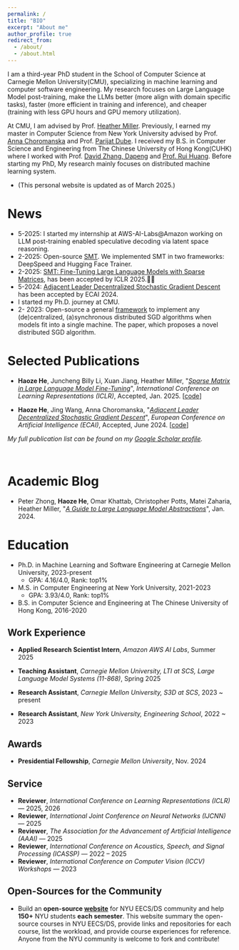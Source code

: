 ```yaml
---
permalink: /
title: "BIO"
excerpt: "About me"
author_profile: true
redirect_from: 
  - /about/
  - /about.html
---
```


I am a third-year PhD student in the School of Computer Science at Carnegie Mellon University(CMU), specializing in machine learning and computer software engineering. My research focuses on Large Language Model post-training, make the LLMs better (more align with domain specific tasks), faster (more efficient in training and inference), and cheaper (training with less GPU hours and GPU memory utilization).

At CMU, I am advised by Prof. [Heather Miller](https://heather.miller.am/). Previously, I earned my master in Computer Science from New York University advised by Prof. [Anna Choromanska](https://engineering.nyu.edu/faculty/anna-choromanska) and Prof. [Parijat Dube](https://scholar.google.com/citations?user=bOejjQUAAAAJ&hl=en). I received my B.S. in Computer Science and Engineering from The Chinese University of Hong Kong(CUHK) where I worked with Prof. [David Zhang, Dapeng](https://scholar.google.com/citations?hl=zh-CN&user=IOagLnEAAAAJ) and [Prof. Rui Huang](https://scholar.google.com/citations?user=t8UduWwAAAAJ&hl=zh-CN&oi=ao). Before starting my PhD, My research mainly focuses on distributed machine learning system. 

- (This personal website is updated as of March 2025.)




News
======
- 5-2025:  I started my internship at AWS-AI-Labs@Amazon working on LLM post-training enabled speculative decoding via latent space reasoning.
- 2-2025: Open-source [SMT](https://github.com/HectorHHZ/Sparse_Matrix_Tuning?tab=readme-ov-file). We implemented SMT in two frameworks: DeepSpeed and Hugging Face Trainer.
- 2-2025: [SMT: Fine-Tuning Large Language Models with Sparse Matrices](https://openreview.net/forum?id=GbgCRJedQ7), has been accepted by ICLR 2025.🎉🎉
- 5-2024: [Adjacent Leader Decentralized Stochastic Gradient Descent](https://ebooks.iospress.nl/volumearticle/69872) has been accepted by ECAI 2024.
- I started my Ph.D. journey at CMU.
- 2- 2023: Open-source a  general [framework](https://github.com/HectorHHZ/Adjacent_Leader_Dencentralized_SGD) to implement any (de)centralized, (a)synchronous distributed SGD algorithms when models fit into a single machine. The paper, which proposes a novel distributed SGD algorithm. 




Selected Publications
======
<!-- - **Haoze He**, Xingyuan Ding, Xuan Jiang, Alex Cheng, Yibo Zhao, Juncheng Billy Li, Heather Miller, "*Fine-Tuning MoE Large Language Models with Condenser Experts*", *International Conference on Learning Representations (ICLR)*, Submitted, Sept. 2025. [[paper]] -->

- **Haoze He**, Juncheng Billy Li, Xuan Jiang, Heather Miller, "*[Sparse Matrix in Large Language Model Fine-Tuning](https://openreview.net/forum?id=GbgCRJedQ7)*", *International Conference on Learning Representations (ICLR)*, Accepted, Jan. 2025. [[code](https://github.com/HectorHHZ/Sparse_Matrix_Tuning/)]

- **Haoze He**, Jing Wang, Anna Choromanska, "*[Adjacent Leader Decentralized Stochastic Gradient Descent](https://ebooks.iospress.nl/volumearticle/69872)*", *European Conference on Artificial Intelligence (ECAI)*, Accepted, June 2024. [[code](https://github.com/HectorHHZ/Adjacent_Leader_Dencentralized_SGD)]


*My full publication list can be found on my [Google Scholar profile](https://scholar.google.com/citations?user=PKGTBOcAAAAJ&hl=en&oi=ao).*



<br>

Academic Blog
======
- Peter Zhong, **Haoze He**, Omar Khattab, Christopher Potts, Matei Zaharia, Heather Miller, "*[A Guide to Large Language Model Abstractions](https://www.twosigma.com/articles/a-guide-to-large-language-model-abstractions/)*", Jan. 2024.



Education
======
- Ph.D. in Machine Learning and Software Engineering at Carnegie Mellon University, 2023-present
  - GPA: 4.16/4.0, Rank: top1%
- M.S. in Computer Engineering at New York University, 2021-2023
  - GPA: 3.93/4.0, Rank: top1%
- B.S. in Computer Science and Engineering at The Chinese University of Hong Kong, 2016-2020




<div class="collapsible-section">
<h2 class="collapsible-header collapsed">Work Experience</h2>
<div class="collapsible-content collapsed">
<ul>
<li><strong>Applied Research Scientist Intern</strong>, <em>Amazon AWS AI Labs</em>, Summer 2025</li>
</ul>
<ul>
<li><strong>Teaching Assistant</strong>, <em>Carnegie Mellon University, LTI at SCS, Large Language Model Systems (11-868)</em>, Spring 2025</li>
</ul>
<ul>
<li><strong>Research Assistant</strong>, <em>Carnegie Mellon University, S3D at SCS</em>, 2023 ~ present</li>
</ul>
<ul>
<li><strong>Research Assistant</strong>, <em>New York University, Engineering School</em>, 2022 ~ 2023</li>
</ul>
</div>
</div>

<div class="collapsible-section">
<h2 class="collapsible-header collapsed">Awards</h2>
<div class="collapsible-content collapsed">
<ul>
<li><strong>Presidential Fellowship</strong>, <em>Carnegie Mellon University</em>, Nov. 2024</li>
</ul>
</div>
</div>

<!-- <div class="collapsible-section">
<h2 class="collapsible-header collapsed">Teaching</h2>
<div class="collapsible-content collapsed">
<ul>
<li><strong>Teaching Assistant</strong>, <em>Large Language Model Systems (CMU 11-868)</em>, Spring 2025</li>
</ul>
</div>
</div> -->

<div class="collapsible-section">
<h2 class="collapsible-header">Service</h2>
<div class="collapsible-content">
<ul>
<li><strong>Reviewer</strong>, <em>International Conference on Learning Representations (ICLR)</em> — 2025, 2026</li>
<li><strong>Reviewer</strong>, <em>International Joint Conference on Neural Networks (IJCNN)</em> — 2025</li>
<li><strong>Reviewer</strong>, <em>The Association for the Advancement of Artificial Intelligence (AAAI)</em> — 2025</li>
<li><strong>Reviewer</strong>, <em>International Conference on Acoustics, Speech, and Signal Processing (ICASSP)</em> — 2022 – 2025</li>
<li><strong>Reviewer</strong>, <em>International Conference on Computer Vision (ICCV) Workshops</em> — 2023</li>
</ul>
</div>
</div>

<div class="collapsible-section">
<h2 class="collapsible-header">Open-Sources for the Community</h2>
<div class="collapsible-content">
<ul>
<li>Build an <strong>open-source <a href="https://github.com/HectorHHZ/NYU-Course-Schedule">website</a></strong> for NYU EECS/DS community and help <strong>150+</strong> NYU students <strong>each semester</strong>. This website summary the open-source courses in NYU EECS/DS, provide links and repositories for each course, list the workload, and provide course experiences for reference. Anyone from the NYU community is welcome to fork and contribute!</li>
</ul>
</div>
</div>
